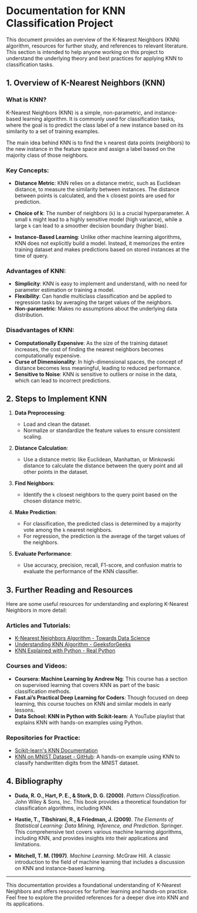 # Documentation for KNN Classification Project

This document provides an overview of the K-Nearest Neighbors (KNN) algorithm, resources for further study, and references to relevant literature. This section is intended to help anyone working on this project to understand the underlying theory and best practices for applying KNN to classification tasks.

## 1. Overview of K-Nearest Neighbors (KNN)

### What is KNN?

K-Nearest Neighbors (KNN) is a simple, non-parametric, and instance-based learning algorithm. It is commonly used for classification tasks, where the goal is to predict the class label of a new instance based on its similarity to a set of training examples.

The main idea behind KNN is to find the `k` nearest data points (neighbors) to the new instance in the feature space and assign a label based on the majority class of those neighbors.

### Key Concepts:

- **Distance Metric**: KNN relies on a distance metric, such as Euclidean distance, to measure the similarity between instances. The distance between points is calculated, and the `k` closest points are used for prediction.
  
- **Choice of k**: The number of neighbors (`k`) is a crucial hyperparameter. A small `k` might lead to a highly sensitive model (high variance), while a large `k` can lead to a smoother decision boundary (higher bias).

- **Instance-Based Learning**: Unlike other machine learning algorithms, KNN does not explicitly build a model. Instead, it memorizes the entire training dataset and makes predictions based on stored instances at the time of query.

### Advantages of KNN:

- **Simplicity**: KNN is easy to implement and understand, with no need for parameter estimation or training a model.
- **Flexibility**: Can handle multiclass classification and be applied to regression tasks by averaging the target values of the neighbors.
- **Non-parametric**: Makes no assumptions about the underlying data distribution.

### Disadvantages of KNN:

- **Computationally Expensive**: As the size of the training dataset increases, the cost of finding the nearest neighbors becomes computationally expensive.
- **Curse of Dimensionality**: In high-dimensional spaces, the concept of distance becomes less meaningful, leading to reduced performance.
- **Sensitive to Noise**: KNN is sensitive to outliers or noise in the data, which can lead to incorrect predictions.

## 2. Steps to Implement KNN

1. **Data Preprocessing**: 
   - Load and clean the dataset.
   - Normalize or standardize the feature values to ensure consistent scaling.
   
2. **Distance Calculation**: 
   - Use a distance metric like Euclidean, Manhattan, or Minkowski distance to calculate the distance between the query point and all other points in the dataset.
   
3. **Find Neighbors**: 
   - Identify the `k` closest neighbors to the query point based on the chosen distance metric.
   
4. **Make Prediction**: 
   - For classification, the predicted class is determined by a majority vote among the `k` nearest neighbors.
   - For regression, the prediction is the average of the target values of the neighbors.

5. **Evaluate Performance**: 
   - Use accuracy, precision, recall, F1-score, and confusion matrix to evaluate the performance of the KNN classifier.

## 3. Further Reading and Resources

Here are some useful resources for understanding and exploring K-Nearest Neighbors in more detail:

### Articles and Tutorials:
- [K-Nearest Neighbors Algorithm - Towards Data Science](https://towardsdatascience.com/k-nearest-neighbors-knn-algorithm-bd375dcb68b6)
- [Understanding KNN Algorithm - GeeksforGeeks](https://www.geeksforgeeks.org/k-nearest-neighbors/)
- [KNN Explained with Python - Real Python](https://realpython.com/knn-python/)

### Courses and Videos:
- **Coursera: Machine Learning by Andrew Ng**: This course has a section on supervised learning that covers KNN as part of the basic classification methods.
- **Fast.ai’s Practical Deep Learning for Coders**: Though focused on deep learning, this course touches on KNN and similar models in early lessons.
- **Data School: KNN in Python with Scikit-learn**: A YouTube playlist that explains KNN with hands-on examples using Python.

### Repositories for Practice:
- [Scikit-learn's KNN Documentation](https://scikit-learn.org/stable/modules/generated/sklearn.neighbors.KNeighborsClassifier.html)
- [KNN on MNIST Dataset - GitHub](https://github.com/ageron/handson-ml2/blob/master/03_classification.ipynb): A hands-on example using KNN to classify handwritten digits from the MNIST dataset.

## 4. Bibliography

- **Duda, R. O., Hart, P. E., & Stork, D. G. (2000)**. *Pattern Classification*. John Wiley & Sons, Inc. This book provides a theoretical foundation for classification algorithms, including KNN.
  
- **Hastie, T., Tibshirani, R., & Friedman, J. (2009)**. *The Elements of Statistical Learning: Data Mining, Inference, and Prediction*. Springer. This comprehensive text covers various machine learning algorithms, including KNN, and provides insights into their applications and limitations.

- **Mitchell, T. M. (1997)**. *Machine Learning*. McGraw Hill. A classic introduction to the field of machine learning that includes a discussion on KNN and instance-based learning.

---

This documentation provides a foundational understanding of K-Nearest Neighbors and offers resources for further learning and hands-on practice. Feel free to explore the provided references for a deeper dive into KNN and its applications.